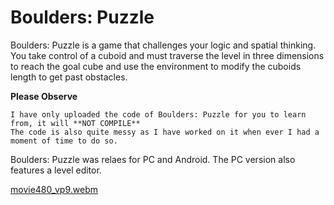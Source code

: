 # Boulders: Puzzle
Boulders: Puzzle is a game that challenges your logic and spatial thinking. You take control of a cuboid and must traverse the level in three dimensions to reach the goal cube and use the environment to modify the cuboids length to get past obstacles.

**Please Observe**
```
I have only uploaded the code of Boulders: Puzzle for you to learn from, it will **NOT COMPILE**
The code is also quite messy as I have worked on it when ever I had a moment of time to do so.
```

Boulders: Puzzle was relaes for PC and Android.
The PC version also features a level editor.

[movie480_vp9.webm](https://github.com/Klyx/BouldersPuzzle/assets/1430659/3616cb8f-68ca-4969-a21c-e33390e34d72)
